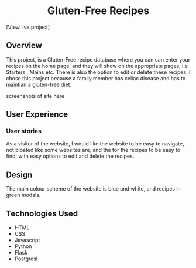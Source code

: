 <h1 align="center">Gluten-Free Recipes</h1>

[View live project]

<h2>Overview</h2>

This project, is a Gluten-Free recipe database where you can can enter your recipes on the home page, and they will show on the appropriate pages, i.e Starters , Mains etc.
There is also the option to edit or delete these recipes.
I chose this project because a family member has celiac disease and has to maintian a gluten-free diet. 


screenshots of site here


## User Experience

### User stories
As a visitor of the website, I would like the website to be easy to navigate, not bloated like some websites are, and the for the recipes to be easy to find, with easy options to edit and delete the recipes. 

## Design
The main colour scheme of the website is blue and white, and recipes in green modals.

## Technologies Used

- HTML
- CSS
- Javascript
- Python
- Flask
- Postgresl










>

